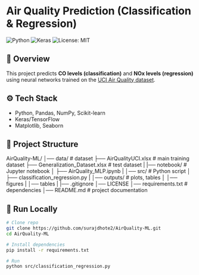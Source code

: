 # Air Quality Prediction (Classification & Regression)

![Python](https://img.shields.io/badge/Python-3.9-blue.svg)
![Keras](https://img.shields.io/badge/Keras-TF-red)
![License: MIT](https://img.shields.io/badge/License-MIT-yellow.svg)

## 📌 Overview
This project predicts **CO levels (classification)** and **NOx levels (regression)** using neural networks trained on the [UCI Air Quality dataset](https://archive.ics.uci.edu/ml/datasets/Air+Quality).

## ⚙️ Tech Stack
- Python, Pandas, NumPy, Scikit-learn
- Keras/TensorFlow
- Matplotlib, Seaborn

## 📂 Project Structure

AirQuality-ML/
│── data/             # dataset
    ├── AirQualityUCI.xlsx              # main training dataset
    ├── Generalization_Dataset.xlsx     # test dataset
|
|── notebook/               # Jupyter notebook
│   ├── AirQuality_MLP.ipynb
|
│── src/                    # Python script
│   ├── classification_regression.py
|
│── outputs/            # plots, tables
│   │── figures
|   │── tables
|
|── .gitignore
│── LICENSE
│── requirements.txt # dependencies
│── README.md # project documentation


## 🚀 Run Locally
```bash
# Clone repo
git clone https://github.com/surajdhote2/AirQuality-ML.git
cd AirQuality-ML

# Install dependencies
pip install -r requirements.txt

# Run
python src/classification_regression.py
